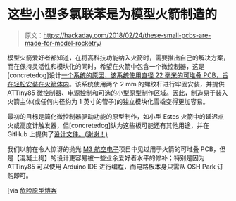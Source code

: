 # 这些小型多氯联苯是为模型火箭制造的

> 原文：<https://hackaday.com/2018/02/24/these-small-pcbs-are-made-for-model-rocketry/>

模型火箭爱好者都知道，在将高科技功能纳入火箭时，需要推出自己的解决方案，而在保持灵活性和模块化的同时，希望在火箭中包含一个微控制器，这是[concretedog]设计[一个系统的原因，该系统使用直径 22 毫米的可堆叠 PCB，旨在轻松安装在火箭体内](http://concretedog.blogspot.ca/2018/02/22mm-diameter-pcb-project-now-opensource.html)。该系统使用两个 2 mm 的螺纹杆进行牢固安装，并提供 ATTiny85 微控制器、电源控制和可选的小型原型制作区域。因此，制造易于装入火箭主体(或任何内径约为 1 英寸的管子)的独立模块化雪橇变得更加容易。

最初的目标是简化微控制器驱动功能的原型制作，如小型 Estes 火箭中的延迟点火或高度计触发器，但[concretedog]认为这些板可能还有其他用途，并在 GitHub 上提供了[设计文件。(谢谢！)](https://github.com/concretedog/22mm_diameter_pcb_project)

我们以前在令人惊讶的抛光 [M3 航空电子](https://hackaday.com/2017/08/21/open-source-modular-rocket-avionics-package/)项目中见过用于火箭的可堆叠 PCB，但是【混凝土狗】的设计更容易被一些业余爱好者水平的修补；特别是因为 ATTiny85 可以使用 Arduino IDE 进行编程，而电路板本身只需从 OSH Park 订购即可。

[via [危险原型博客](http://dangerousprototypes.com/blog/2018/02/14/open-source-22mm-diameter-pcb-project/)